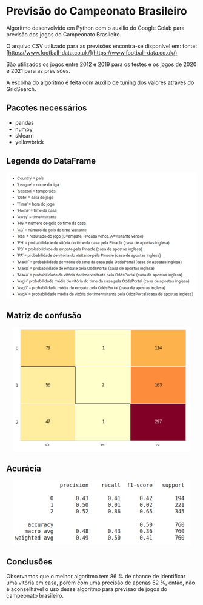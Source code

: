 # Previsão do Campeonato Brasileiro
Algoritmo desenvolvido em Python com o auxilio do Google Colab para previsão dos jogos do Campeonato Brasileiro.

O arquivo CSV utilizado para as previsões encontra-se disponível em:
fonte: [https://www.football-data.co.uk/](https://www.football-data.co.uk/)

São utilizados os jogos entre 2012 e 2019 para os testes e os jogos de 2020 e 2021 para as previsões.

A escolha do algoritmo é feita com auxilio de tuning dos valores através do GridSearch.



## Pacotes necessários

* pandas
* numpy
* sklearn
* yellowbrick

## Legenda do DataFrame

<p align=center>
	<img width="770" src="imagens/legenda.png">
</p>


## Matriz de confusão

<p align=center>
	<img width="470" src="imagens/matriz.png">
</p>


## Acurácia

<p align=center>
	<img width="470" src="imagens/acuracia.png">
</p>


## Conclusões

Observamos que o melhor algoritmo tem 86 % de chance de identificar uma vitória em casa, porém com uma precisão de apenas 52 %, então, não é aconselhável o uso desse algoritmo para previsao de jogos do campeonato brasileiro.

